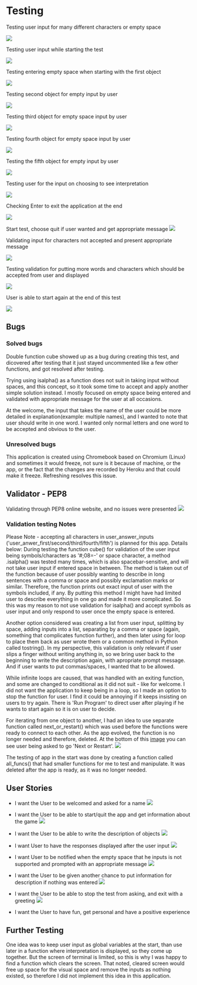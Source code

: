 
# Testing

Testing user input for many different characters or empty space

![](documentation/readme-images/welcome-validation-test.png)

Testing user input while starting the test

![](documentation/readme-images/empty-input-starting-test.png)

Testing entering empty space when starting with the first object

![](documentation/readme-images/cube-empty-input-test.png)

Testing second object for empty input by user

![](documentation/readme-images/ladder-empty-test.png)

Testing third object for empty space input by user

![](documentation/readme-images/horse-empty-test.png)

Testing fourth object for empty space input by user

![](documentation/readme-images/flowers-empty-test.png)

Testing the fifth object for empty input by user

![](documentation/readme-images/thunder-empty-input-test.png)

Testing user for the input on choosing to see interpretation

![](documentation/readme-images/interpretation-validation-test.png)

Checking Enter to exit the application at the end

![](documentation/readme-images/ending-goodbye-test.png)

Start test, choose quit if user wanted and get appropriate message
![](documentation/readme-images/quitting-starting-valid-test.png)

Validating input for characters not accepted and present appropriate message

![](documentation/readme-images/about-symbols-test.png)

Testing validation for putting more words and characters which should be accepted from user and displayed

![](documentation/readme-images/ladder-all-characters-accepted-test.png)

User is able to start again at the end of this test

![](documentation/readme-images/end-trying-again-test.png)

## Bugs

### Solved bugs

Double function cube showed up as a bug during creating this test, and dicovered after testing that it just stayed uncommented like a few other functions, and got resolved after testing.

Trying using isalpha() as a function does not suit in taking input without spaces, and this concept, so it took some time to accept and apply another simple solution instead. I mostly focused on empty space being entered and validated with appropriate message for the user at all occasions.

At the welcome, the input that takes the name of the user could be more detailed in explanation(example: multiple names), and I wanted to note that user should write in one word. I wanted only normal letters and one word to be accepted and obvious to the user.

### Unresolved bugs

This application is created using Chromebook based on Chromium (Linux) and sometimes it would freeze, not sure is it because of machine, or the app, or the fact that the changes are recorded by Heroku and that could make it freeze. Refreshing resolves this issue.

## Validator - PEP8

Validating through PEP8 online website, and no issues were presented
![](documentation/readme-images/pep8-alright-validation.png)


### Validation testing Notes

Please Note - accepting all characters in user_answer_inputs ('user_anwer_first/second/third/fourth/fifth') is planned for this app.
Details below:
During testing the function cube() for validation of the user input being symbols/characters as '#;08=-' or space character, a method .isalpha() was tested many times, which is also spacebar-sensitive, and will not take user input if entered space in between. The method is taken out of the function because of user possibly wanting to describe in long sentences with a comma or space and possibly exclamation marks or similar. Therefore, the function prints out exact input of user with the symbols included, if any. 
By putting this method I might have had limited user to describe everything in one go and made it more complicated. So this was my reason to not use validation for isalpha() and accept symbols as user input and only respond to user once the empty space is entered.

Another option considered was creating a list from user input, splitting by space, adding inputs into a list, separating by a comma or space (again, something that complicates function further), and then later using for loop to place them back as user wrote them or a common method in Python called tostring(). In my perspective, this validation is only relevant if user slips a finger without writing anything in, so we bring user back to the beginning to write the description again, with apropriate prompt message. And if user wants to put commas/spaces, I wanted that to be allowed.

While infinite loops are caused, that was handled with an exiting function, and some are changed to conditional as it did not suit - like for welcome. I did not want the application to keep being in a loop, so I made an option to stop the function for user. I find it could be annoying if it keeps insisting on users to try again. There is 'Run Program' to direct user after playing if he wants to start again so it is on user to decide.

For iterating from one object to another, I had an idea to use separate function called next_or_restart() which was used before the functions were ready to connect to each other. As the app evolved, the function is no longer needed and therefore, deleted.
At the bottom of this [image](https://github.com/totalnoMartina/cube-discovery/blob/main/documentation/readme-images/ladder.png) you can see user being asked to go 'Next or Restart'.
![](documentation/readme-images/ladder.png)

The testing of app in the start was done by creating a function called all_funcs() that had smaller functions for me to test and manipulate. It was deleted after the app is ready, as it was no longer needed.

## User Stories 

* I want the User to be welcomed and asked for a name
![](documentation/readme-images/welcome.png)

* I want the User to be able to start/quit the app and get information about the game
![](documentation/readme-images/about_test.png)

* I want the User to be able to write the description of objects
![](documentation/readme-images/cube-start.png)

* I want User to have the responses displayed after the user input
![](documentation/readme-images/about-cube.png)

* I want User to be notified when the empty space that he inputs is not supported and prompted with an appropriate message
![](documentation/readme-images/empty-input-starting-test.png)

* I want the User to be given another chance to put information for description if nothing was entered
![](documentation/readme-images/empty-input-thunderstorm-test.png)

* I want the User to be able to stop the test from asking, and exit with a greeting
![](documentation/readme-images/goodbye-message.png)

* I want the User to have fun, get personal and have a positive experience

## Further Testing

One idea was to keep user input as global variables at the start, than use later in a function where interpretation is displayed, so they come up together. But the screen of terminal is limited, so this is why I was happy to find a function which clears the screen. That noted, cleared screen would free up space for the visual space and remove the inputs as nothing existed, so therefore I did not implement this idea in this application. 
